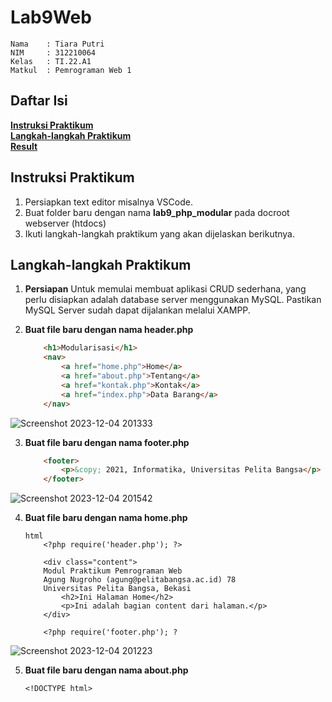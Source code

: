 # Lab9Web

```
Nama    : Tiara Putri
NIM     : 312210064
Kelas   : TI.22.A1
Matkul  : Pemrograman Web 1
```

## **Daftar Isi**
**[Instruksi Praktikum](#instruksi-praktikum)**         
**[Langkah-langkah Praktikum](#langkah-langkah-praktikum)**         
**[Result](#result)**

## **Instruksi Praktikum**
1. Persiapkan text editor misalnya VSCode.
2. Buat folder baru dengan nama **lab9_php_modular** pada docroot webserver 
(htdocs)
3. Ikuti langkah-langkah praktikum yang akan dijelaskan berikutnya.

## **Langkah-langkah Praktikum**
1. **Persiapan**
Untuk memulai membuat aplikasi CRUD sederhana, yang perlu disiapkan adalah 
database server menggunakan MySQL. Pastikan MySQL Server sudah dapat dijalankan 
melalui XAMPP. 

2. **Buat file baru dengan nama header.php**
    ```html
        <h1>Modularisasi</h1>
        <nav>
            <a href="home.php">Home</a>
            <a href="about.php">Tentang</a>
            <a href="kontak.php">Kontak</a>
            <a href="index.php">Data Barang</a>
        </nav>
    ```
![Screenshot 2023-12-04 201333](https://github.com/tiaraputriiiiii/Lab9Web/assets/115775237/5bb05998-cd74-42e9-b9d9-dae6ba44cedc)

3. **Buat file baru dengan nama footer.php**
    ```html
        <footer>
            <p>&copy; 2021, Informatika, Universitas Pelita Bangsa</p>
        </footer>
    ```
![Screenshot 2023-12-04 201542](https://github.com/tiaraputriiiiii/Lab9Web/assets/115775237/2dd7eb82-83b9-40fb-a8b9-d7d2b278ef5b)

4. **Buat file baru dengan nama home.php**
    ```
    html 
        <?php require('header.php'); ?>

        <div class="content">
        Modul Praktikum Pemrograman Web
        Agung Nugroho (agung@pelitabangsa.ac.id) 78
        Universitas Pelita Bangsa, Bekasi
            <h2>Ini Halaman Home</h2>
            <p>Ini adalah bagian content dari halaman.</p>
        </div>

        <?php require('footer.php'); ?
    ```
![Screenshot 2023-12-04 201223](https://github.com/tiaraputriiiiii/Lab9Web/assets/115775237/77e7ea7c-744b-476f-bade-d451784494da)

5. **Buat file baru dengan nama about.php**
    ```
   <!DOCTYPE html>
<html lang="en">

<head>
    <meta charset="UTF-8">
    <meta name="viewport" content="width=device-width, initial-scale=1.0">
    <title>About</title>
    <style>
</head>

<body>
        <?php require('header.php'); ?>
        <section id="about" class="about">
            <h2>About</h2>
            <div class="row">
                <div class="about-img">
                    <img src="WhatsApp Image 2023-09-06 at 14.54.12_98cddecc.jpg">
                </div>
                <div class="content">
                    <h3>Hello!!</h3>
                    <p>perkenalkan nama saya Tiara Putri saya adalah anak pertama dari dua bersaudara, saudara kandung saya bernama Muhammad Zidan Ramadhan. saat ini usia saya 19 tahun dan saya sedang menempuh s1 di jurusan Teknik Informatika di Universitas Pelita Bnngsa. saya mamiliki 3 teman di kelas yang selalu mensupport perkuliahan saya diantaranya adalah Syifa, Fathia, dan Aas.</p>
                </div>
        </section>
        <?php require('footer.php'); ?>
    </div>
</body>

</html>
    ```
![Screenshot 2023-12-04 201230](https://github.com/tiaraputriiiiii/Lab9Web/assets/115775237/00d723f2-9c13-464f-9c6d-94fc5f6ee560)
